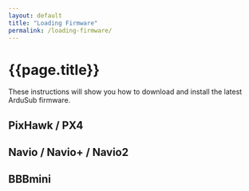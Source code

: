 ```yaml
---
layout: default
title: "Loading Firmware"
permalink: /loading-firmware/
---
```


# {{page.title}}

These instructions will show you how to download and install the latest ArduSub firmware.

## PixHawk / PX4

## Navio / Navio+ / Navio2

## BBBmini
